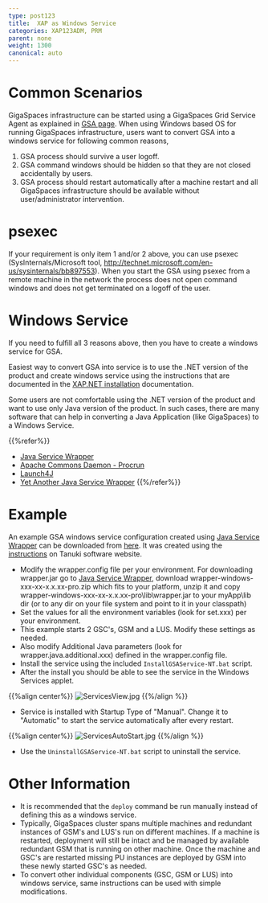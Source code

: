 ```yaml
---
type: post123
title:  XAP as Windows Service
categories: XAP123ADM, PRM
parent: none
weight: 1300
canonical: auto
---
```


 

# Common Scenarios

GigaSpaces infrastructure can be started using a GigaSpaces Grid Service Agent as explained in [GSA page](../overview/the-runtime-environment.html#gsa). When using Windows based OS for running GigaSpaces infrastructure, users want to convert GSA into a windows service for following common reasons,

1. GSA process should survive a user logoff.
1. GSA command windows should be hidden so that they are not closed accidentally by users.
1. GSA process should restart automatically after a machine restart and all GigaSpaces infrastructure should be available without user/administrator intervention.

# psexec

If your requirement is only item 1 and/or 2 above, you can use psexec (SysInternals/Microsoft tool, http://technet.microsoft.com/en-us/sysinternals/bb897553). When you start the GSA using psexec from a remote machine in the network the process does not open command windows and does not get terminated on a logoff of the user.

# Windows Service

If you need to fulfill all 3 reasons above, then you have to create a windows service for GSA.

Easiest way to convert GSA into service is to use the .NET version of the product and create windows service using the instructions that are documented in the [XAP.NET installation](../dev-dotnet/installation-overview.html) documentation.

Some users are not comfortable using the .NET version of the product and want to use only Java version of the product. In such cases, there are many software that can help in converting a Java Application (like GigaSpaces) to a Windows Service.

{{%refer%}}

- [Java Service Wrapper](http://wrapper.tanukisoftware.org/)
- [Apache Commons Daemon - Procrun](http://commons.apache.org/daemon/procrun.html)
- [Launch4J](http://launch4j.sourceforge.net/)
- [Yet Another Java Service Wrapper](http://sourceforge.net/projects/yajsw/)
{{%/refer%}}

# Example

An example GSA windows service configuration created using [Java Service Wrapper](http://wrapper.tanukisoftware.org/) can be downloaded from [here](/download_files/myApp.zip). It was created using the [instructions](http://wrapper.tanukisoftware.com/doc/english/integrate-simple-win.html#allTogether) on Tanuki software website.


- Modify the wrapper.config file per your environment. For downloading wrapper.jar go to [Java Service Wrapper](http://wrapper.tanukisoftware.org/), download wrapper-windows-xxx-xx-x.x.xx-pro.zip which fits to your platform, unzip it and copy wrapper-windows-xxx-xx-x.x.xx-pro\lib\wrapper.jar to your myApp\lib dir (or to any dir on your file system and point to it in your classpath)
- Set the values for all the environment variables (look for set.xxx) per your environment.
- This example starts 2 GSC's, GSM and a LUS. Modify these settings as needed.
- Also modify Additional Java parameters (look for wrapper.java.additional.xxx) defined in the wrapper.config file.
- Install the service using the included `InstallGSAService-NT.bat` script.
- After the install you should be able to see the service in the Windows Services applet.


{{%align center%}}
![ServicesView.jpg](/attachment_files/ServicesView.jpg)
{{%/align  %}}

- Service is installed with Startup Type of "Manual". Change it to "Automatic" to start the service automatically after every restart.

{{%align center%}}
![ServicesAutoStart.jpg](/attachment_files/ServicesAutoStart.jpg)
{{%/align  %}}

- Use the `UninstallGSAService-NT.bat` script to uninstall the service.

# Other Information

- It is recommended that the `deploy` command be run manually instead of defining this as a windows service.
- Typically, GigaSpaces cluster spans multiple machines and redundant instances of GSM's and LUS's run on different machines. If a machine is restarted, deployment will still be intact and be managed by available redundant GSM that is running on other machine. Once the machine and GSC's are restarted missing PU instances are deployed by GSM into these newly started GSC's as needed.
- To convert other individual components (GSC, GSM or LUS) into windows service, same instructions can be used with simple modifications.
